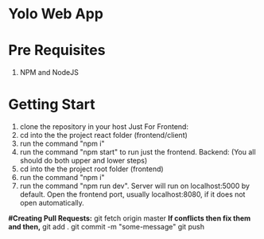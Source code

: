 # Yolo Web App

# Pre Requisites
1. NPM and NodeJS

# Getting Start
1. clone the repository in your host
Just For Frontend:
2. cd into the the project react folder (frontend/client)
3. run the command "npm i"
4. run the command "npm start" to run just the frontend.
Backend: (You all should do both upper and lower steps)
2. cd into the the project root folder (frontend)
3. run the command "npm i"
4. run the command "npm run dev". Server will run on localhost:5000 by default. Open the frontend port, usually localhost:8080, if it does not open automatically. 


**#Creating Pull Requests:**
git fetch origin master
**If conflicts then fix them and then,**
git add .
git commit -m "some-message"
git push
